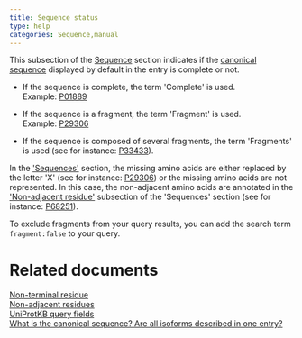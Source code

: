 ```yaml
---
title: Sequence status
type: help
categories: Sequence,manual
---
```


This subsection of the [Sequence](https://www.uniprot.org/help/sequences_section) section indicates if the [canonical sequence](https://www.uniprot.org/help/canonical_and_isoforms) displayed by default in the entry is complete or not.

- If the sequence is complete, the term 'Complete' is used.  
  Example: [P01889](https://www.uniprot.org/uniprotkb/P01889#sequences)

- If the sequence is a fragment, the term 'Fragment' is used.  
  Example: [P29306](https://www.uniprot.org/uniprotkb/P29306#sequences)

- If the sequence is composed of several fragments, the term 'Fragments' is used (see for instance: [P33433](https://www.uniprot.org/uniprotkb/P33433#sequences)).

In the ['Sequences'](https://www.uniprot.org/help/sequences) section, the missing amino acids are either replaced by the letter 'X' (see for instance: [P29306](https://www.uniprot.org/uniprotkb/P29306#sequences)) or the missing amino acids are not represented. In this case, the non-adjacent amino acids are annotated in the ['Non-adjacent residue'](https://www.uniprot.org/help/non_cons) subsection of the 'Sequences' section (see for instance: [P68251](https://www.uniprot.org/uniprotkb/P68251#sequences)).

To exclude fragments from your query results, you can add the search term `fragment:false` to your query.

# Related documents

[Non-terminal residue](https://www.uniprot.org/help/non_ter)  
[Non-adjacent residues](https://www.uniprot.org/help/non_cons)  
[UniProtKB query fields](https://www.uniprot.org/help/query-fields)  
[What is the canonical sequence? Are all isoforms described in one entry?](https://www.uniprot.org/help/canonical_and_isoforms)
